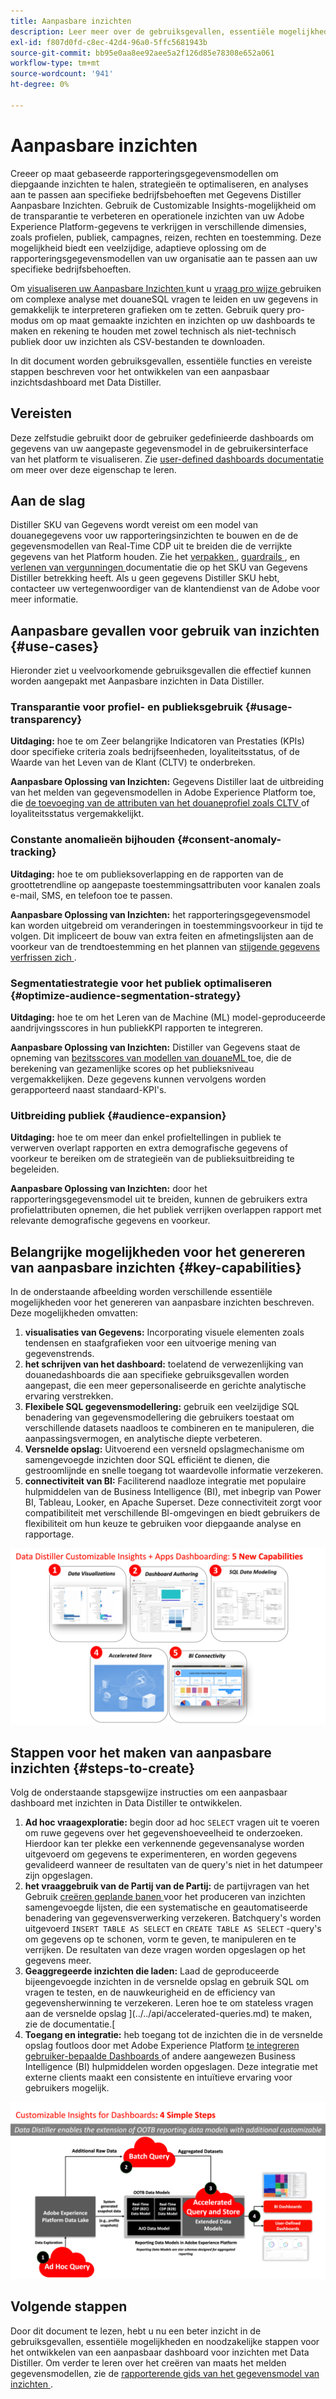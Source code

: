 ```yaml
---
title: Aanpasbare inzichten
description: Leer meer over de gebruiksgevallen, essentiële mogelijkheden en vereiste stappen voor het ontwikkelen van een aanpasbaar dashboard voor inzichten met Data Distiller. Ontdek hoe de aanpasbare mogelijkheden voor inzichten binnen Data Distiller de transparantie kunnen verbeteren en operationele inzichten kunnen verkrijgen in verschillende dimensies, zoals profielen, publiek, campagnes, reizen, rechten en toestemming.
exl-id: f807d0fd-c8ec-42d4-96a0-5ffc5681943b
source-git-commit: bb95e0aa8ee92aee5a2f126d85e78308e652a061
workflow-type: tm+mt
source-wordcount: '941'
ht-degree: 0%

---
```


# Aanpasbare inzichten

Creeer op maat gebaseerde rapporteringsgegevensmodellen om diepgaande inzichten te halen, strategieën te optimaliseren, en analyses aan te passen aan specifieke bedrijfsbehoeften met Gegevens Distiller Aanpasbare Inzichten. Gebruik de Customizable Insights-mogelijkheid om de transparantie te verbeteren en operationele inzichten van uw Adobe Experience Platform-gegevens te verkrijgen in verschillende dimensies, zoals profielen, publiek, campagnes, reizen, rechten en toestemming. Deze mogelijkheid biedt een veelzijdige, adaptieve oplossing om de rapporteringsgegevensmodellen van uw organisatie aan te passen aan uw specifieke bedrijfsbehoeften.

Om [ visualiseren uw Aanpasbare Inzichten ](../../../dashboards/data-distiller/overview.md) kunt u [ vraag pro wijze ](../../../dashboards/data-distiller/customizable-insights/query-pro-mode.md) gebruiken om complexe analyse met douaneSQL vragen te leiden en uw gegevens in gemakkelijk te interpreteren grafieken om te zetten. Gebruik query pro-modus om op maat gemaakte inzichten en inzichten op uw dashboards te maken en rekening te houden met zowel technisch als niet-technisch publiek door uw inzichten als CSV-bestanden te downloaden.

In dit document worden gebruiksgevallen, essentiële functies en vereiste stappen beschreven voor het ontwikkelen van een aanpasbaar inzichtsdashboard met Data Distiller.

## Vereisten

Deze zelfstudie gebruikt door de gebruiker gedefinieerde dashboards om gegevens van uw aangepaste gegevensmodel in de gebruikersinterface van het platform te visualiseren. Zie [ user-defined dashboards documentatie ](../../../dashboards/user-defined-dashboards.md) om meer over deze eigenschap te leren.

## Aan de slag

Distiller SKU van Gegevens wordt vereist om een model van douanegegevens voor uw rapporteringsinzichten te bouwen en de de gegevensmodellen van Real-Time CDP uit te breiden die de verrijkte gegevens van het Platform houden. Zie het [ verpakken ](../../packaging.md), [ guardrails ](../../guardrails.md#query-accelerated-store), en [ verlenen van vergunningen ](../../data-distiller/license-usage.md) documentatie die op het SKU van Gegevens Distiller betrekking heeft. Als u geen gegevens Distiller SKU hebt, contacteer uw vertegenwoordiger van de klantendienst van de Adobe voor meer informatie.

## Aanpasbare gevallen voor gebruik van inzichten {#use-cases}

Hieronder ziet u veelvoorkomende gebruiksgevallen die effectief kunnen worden aangepakt met Aanpasbare inzichten in Data Distiller.

### Transparantie voor profiel- en publieksgebruik {#usage-transparency}

**Uitdaging:** hoe te om Zeer belangrijke Indicatoren van Prestaties (KPIs) door specifieke criteria zoals bedrijfseenheden, loyaliteitsstatus, of de Waarde van het Leven van de Klant (CLTV) te onderbreken.

**Aanpasbare Oplossing van Inzichten:** Gegevens Distiller laat de uitbreiding van het melden van gegevensmodellen in Adobe Experience Platform toe, die [ de toevoeging van de attributen van het douaneprofiel zoals CLTV ](../../use-cases/customer-lifetime-value.md) of loyaliteitsstatus vergemakkelijkt.

### Constante anomalieën bijhouden {#consent-anomaly-tracking}

**Uitdaging:** hoe te om publieksoverlapping en de rapporten van de groottetrendline op aangepaste toestemmingsattributen voor kanalen zoals e-mail, SMS, en telefoon toe te passen.

**Aanpasbare Oplossing van Inzichten:** het rapporteringsgegevensmodel kan worden uitgebreid om veranderingen in toestemmingsvoorkeur in tijd te volgen. Dit impliceert de bouw van extra feiten en afmetingslijsten aan de voorkeur van de trendtoestemming en het plannen van [ stijgende gegevens verfrissen zich ](../../key-concepts/incremental-load.md).

### Segmentatiestrategie voor het publiek optimaliseren {#optimize-audience-segmentation-strategy}

**Uitdaging:** hoe te om het Leren van de Machine (ML) model-geproduceerde aandrijvingsscores in hun publiekKPI rapporten te integreren.

**Aanpasbare Oplossing van Inzichten:** Distiller van Gegevens staat de opneming van [ bezitsscores van modellen van douaneML ](../../use-cases/propensity-score.md) toe, die de berekening van gezamenlijke scores op het publieksniveau vergemakkelijken. Deze gegevens kunnen vervolgens worden gerapporteerd naast standaard-KPI&#39;s.

### Uitbreiding publiek {#audience-expansion}

**Uitdaging:** hoe te om meer dan enkel profieltellingen in publiek te verwerven overlapt rapporten en extra demografische gegevens of voorkeur te bereiken om de strategieën van de publieksuitbreiding te begeleiden.

**Aanpasbare Oplossing van Inzichten:** door het rapporteringsgegevensmodel uit te breiden, kunnen de gebruikers extra profielattributen opnemen, die het publiek verrijken overlappen rapport met relevante demografische gegevens en voorkeur.

## Belangrijke mogelijkheden voor het genereren van aanpasbare inzichten {#key-capabilities}

In de onderstaande afbeelding worden verschillende essentiële mogelijkheden voor het genereren van aanpasbare inzichten beschreven. Deze mogelijkheden omvatten:

1. **visualisaties van Gegevens:** Incorporating visuele elementen zoals tendensen en staafgrafieken voor een uitvoerige mening van gegevenstrends.
1. **het schrijven van het dashboard:** toelatend de verwezenlijking van douanedashboards die aan specifieke gebruiksgevallen worden aangepast, die een meer gepersonaliseerde en gerichte analytische ervaring verstrekken.
1. **Flexibele SQL gegevensmodellering:** gebruik een veelzijdige SQL benadering van gegevensmodellering die gebruikers toestaat om verschillende datasets naadloos te combineren en te manipuleren, die aanpassingsvermogen, en analytische diepte verbeteren.
1. **Versnelde opslag:** Uitvoerend een versneld opslagmechanisme om samengevoegde inzichten door SQL efficiënt te dienen, die gestroomlijnde en snelle toegang tot waardevolle informatie verzekeren.
1. **connectiviteit van BI:** Faciliterend naadloze integratie met populaire hulpmiddelen van de Business Intelligence (BI), met inbegrip van Power BI, Tableau, Looker, en Apache Superset. Deze connectiviteit zorgt voor compatibiliteit met verschillende BI-omgevingen en biedt gebruikers de flexibiliteit om hun keuze te gebruiken voor diepgaande analyse en rapportage.

![ Visuele vertegenwoordiging van de belangrijkste mogelijkheden van Gegevens Distiller Aanpasbare Inzichten.](../../images/data-distiller/customizable-insights/key-capabilities-of-customizable-insights.png)

## Stappen voor het maken van aanpasbare inzichten {#steps-to-create}

Volg de onderstaande stapsgewijze instructies om een aanpasbaar dashboard met inzichten in Data Distiller te ontwikkelen.

1. **Ad hoc vraagexploratie:** begin door ad hoc `SELECT` vragen uit te voeren om ruwe gegevens over het gegevenshoeveelheid te onderzoeken. Hierdoor kan ter plekke een verkennende gegevensanalyse worden uitgevoerd om gegevens te experimenteren, en worden gegevens gevalideerd wanneer de resultaten van de query&#39;s niet in het datumpeer zijn opgeslagen.
1. **het vraaggebruik van de Partij van de Partij:** de partijvragen van het Gebruik [ creëren geplande banen ](../../api/scheduled-queries.md#create-a-new-scheduled-query) voor het produceren van inzichten samengevoegde lijsten, die een systematische en geautomatiseerde benadering van gegevensverwerking verzekeren. Batchquery&#39;s worden uitgevoerd `INSERT TABLE AS SELECT` en `CREATE TABLE AS SELECT` -query&#39;s om gegevens op te schonen, vorm te geven, te manipuleren en te verrijken. De resultaten van deze vragen worden opgeslagen op het gegevens meer.
1. **Geaggregeerde inzichten die laden:** Laad de geproduceerde bijeengevoegde inzichten in de versnelde opslag en gebruik SQL om vragen te testen, en de nauwkeurigheid en de efficiency van gegevensherwinning te verzekeren. Leren hoe te om stateless vragen aan de versnelde opslag ](../../api/accelerated-queries.md) te maken, zie de documentatie.[
1. **Toegang en integratie:** heb toegang tot de inzichten die in de versnelde opslag foutloos door met Adobe Experience Platform [ te integreren gebruiker-bepaalde Dashboards ](../../../dashboards/user-defined-dashboards.md) of andere aangewezen Business Intelligence (BI) hulpmiddelen worden opgeslagen. Deze integratie met externe clients maakt een consistente en intuïtieve ervaring voor gebruikers mogelijk.

![ een infografisch illustrerend de vier stappen aan Aanpasbare Inzichten in Gegevens Distiller.](../../images/data-distiller/customizable-insights/steps-to-customizable-insights.png)

## Volgende stappen

Door dit document te lezen, hebt u nu een beter inzicht in de gebruiksgevallen, essentiële mogelijkheden en noodzakelijke stappen voor het ontwikkelen van een aanpasbaar dashboard voor inzichten met Data Distiller. Om verder te leren over het creëren van maats het melden gegevensmodellen, zie de [ rapporterende gids van het gegevensmodel van inzichten ](./reporting-insights-data-model.md).
